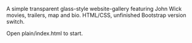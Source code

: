 A simple transparent glass-style website-gallery featuring John Wick movies, trailers, map and bio. HTML/CSS, unfinished Bootstrap version switch.

Open plain/index.html to start.
